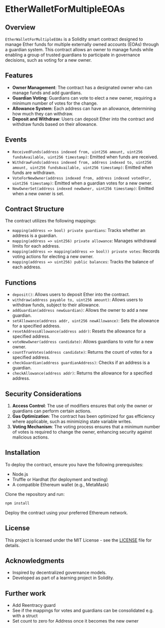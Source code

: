 
# EtherWalletForMultipleEOAs

## Overview

`EtherWalletForMultipleEOAs` is a Solidity smart contract designed to manage Ether funds for multiple externally owned accounts (EOAs) through a guardian system. This contract allows an owner to manage funds while enabling a group of trusted guardians to participate in governance decisions, such as voting for a new owner.

## Features

- **Owner Management**: The contract has a designated owner who can manage funds and add guardians.
- **Guardian Voting**: Guardians can vote to elect a new owner, requiring a minimum number of votes for the change.
- **Allowance System**: Each address can have an allowance, determining how much they can withdraw.
- **Deposit and Withdraw**: Users can deposit Ether into the contract and withdraw funds based on their allowance.

## Events

- `ReceivedFunds(address indexed from, uint256 amount, uint256 fundsAvailable, uint256 timestamp)`: Emitted when funds are received.
- `WithdrawFunds(address indexed from, address indexed to, uint256 amount, uint256 fundsAvailable, uint256 timestamp)`: Emitted when funds are withdrawn.
- `VoteForNewOwner(address indexed from, address indexed votedFor, uint256 timestamp)`: Emitted when a guardian votes for a new owner.
- `NewOwnerSet(address indexed newOwner, uint256 timestamp)`: Emitted when a new owner is set.

## Contract Structure

The contract utilizes the following mappings:

- `mapping(address => bool) private guardians`: Tracks whether an address is a guardian.
- `mapping(address => uint256) private allowance`: Manages withdrawal limits for each address.
- `mapping(address => mapping(address => bool)) private votes`: Records voting actions for electing a new owner.
- `mapping(address => uint256) public balances`: Tracks the balance of each address.

## Functions

- `deposit()`: Allows users to deposit Ether into the contract.
- `withdraw(address payable to, uint256 amount)`: Allows users to withdraw funds, subject to their allowance.
- `addGuardian(address newGuardian)`: Allows the owner to add a new guardian.
- `setAllowance(address addr, uint256 newAllowance)`: Sets the allowance for a specified address.
- `resetAddressAllowance(address addr)`: Resets the allowance for a specified address.
- `voteNewOwner(address candidate)`: Allows guardians to vote for a new owner.
- `countTrueVotes(address candidate)`: Returns the count of votes for a specified address.
- `checkGuardian(address guardianAddress)`: Checks if an address is a guardian.
- `checkAllowance(address addr)`: Returns the allowance for a specified address.

## Security Considerations

1. **Access Control**: The use of modifiers ensures that only the owner or guardians can perform certain actions.
2. **Gas Optimization**: The contract has been optimized for gas efficiency where applicable, such as minimizing state variable writes.
3. **Voting Mechanism**: The voting process ensures that a minimum number of votes is required to change the owner, enhancing security against malicious actions.

## Installation

To deploy the contract, ensure you have the following prerequisites:

- Node.js
- Truffle or Hardhat (for deployment and testing)
- A compatible Ethereum wallet (e.g., MetaMask)

Clone the repository and run:

```bash
npm install
```

Deploy the contract using your preferred Ethereum network.

## License

This project is licensed under the MIT License - see the [LICENSE](LICENSE) file for details.

## Acknowledgments

- Inspired by decentralized governance models.
- Developed as part of a learning project in Solidity.

## Further work

- Add Reentracy guard
- See if the mappings for votes and guardians can be consolidated e.g. with a struct
- Set count to zero for Address once it becomes the new owner

